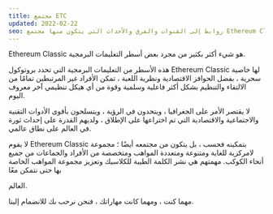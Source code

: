 ```yaml
---
title: مجتمع ETC
updated: 2022-02-22
seo: روابط إلى القنوات والفرق والأحداث التي يتكون منها مجتمع Ethereum Classic. شارك!
---
```


Ethereum Classic هو شيء أكثر بكثير من مجرد بعض أسطر التعليمات البرمجية.

هذه الأسطر من التعليمات البرمجية التي تحدد بروتوكول Ethereum Classic لها خاصية سحرية ، بفضل الحوافز الاقتصادية ونظرية اللعبة ، تمكن الأفراد غير المرتبطين تمامًا من الالتقاء والتنظيم بشكل أكثر فاعلية وسلمية وقوة من أي هيكل تنظيمي آخر معروف اليوم.

لا يقتصر الأمر على الجغرافيا ، ويتحدون في الرؤية ، ويتسلحون بأقوى الأدوات التقنية والاجتماعية والاقتصادية التي تم اختراعها على الإطلاق ، ولديهم القدرة على إحداث ثورة في العالم على نطاق عالمي.

لا يقوم Ethereum Classic بتمكينه فحسب ، بل يتكون من مجتمعه أيضًا ؛ مجموعة لامركزية للغاية ومتنوعة ومتعددة المواهب ومتخصصة من الأفراد والجماعات من جميع أنحاء الكوكب. مهمتهم هي نشر الكلمة الطيبة للكلاسيك وتعزيز مجموعة المواهب الخاصة بها حتى نتمكن معًا

العالم. 

مهما كنت ، ومهما كانت مهاراتك ، فنحن نرحب بك للانضمام إلينا.
